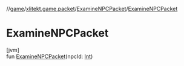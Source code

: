 //[game](../../../index.md)/[xlitekt.game.packet](../index.md)/[ExamineNPCPacket](index.md)/[ExamineNPCPacket](-examine-n-p-c-packet.md)

# ExamineNPCPacket

[jvm]\
fun [ExamineNPCPacket](-examine-n-p-c-packet.md)(npcId: [Int](https://kotlinlang.org/api/latest/jvm/stdlib/kotlin/-int/index.html))
